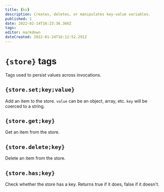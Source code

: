 ```yaml
---
title: {kv}
description: Creates, deletes, or manipulates key-value variables.
published: 1
date: 2022-02-14T16:23:36.366Z
tags: 
editor: markdown
dateCreated: 2022-01-24T16:12:52.291Z
---
```


# `{store}` tags

Tags used to persist values across invocations.

## `{store.set;key;value}`

Add an item to the store. `value` can be an object, array, etc. `key` will be coerced to a string.

## `{store.get;key}`

Get an item from the store. 

## `{store.delete;key}`

Delete an item from the store.

## `{store.has;key}` 

Check whether the store has a key. Returns true if it does, false if it doesn't.